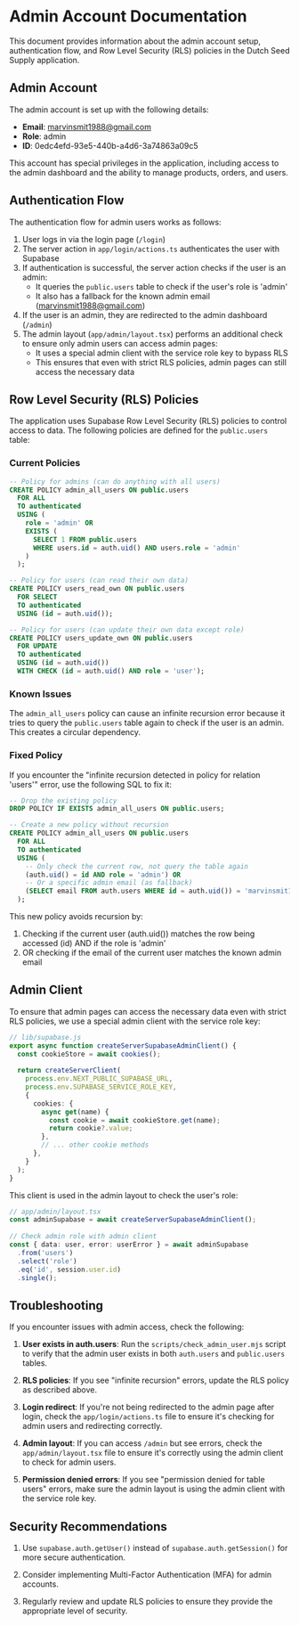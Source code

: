 # Admin Account Documentation

This document provides information about the admin account setup, authentication flow, and Row Level Security (RLS) policies in the Dutch Seed Supply application.

## Admin Account

The admin account is set up with the following details:

- **Email**: marvinsmit1988@gmail.com
- **Role**: admin
- **ID**: 0edc4efd-93e5-440b-a4d6-3a74863a09c5

This account has special privileges in the application, including access to the admin dashboard and the ability to manage products, orders, and users.

## Authentication Flow

The authentication flow for admin users works as follows:

1. User logs in via the login page (`/login`)
2. The server action in `app/login/actions.ts` authenticates the user with Supabase
3. If authentication is successful, the server action checks if the user is an admin:
   - It queries the `public.users` table to check if the user's role is 'admin'
   - It also has a fallback for the known admin email (marvinsmit1988@gmail.com)
4. If the user is an admin, they are redirected to the admin dashboard (`/admin`)
5. The admin layout (`app/admin/layout.tsx`) performs an additional check to ensure only admin users can access admin pages:
   - It uses a special admin client with the service role key to bypass RLS
   - This ensures that even with strict RLS policies, admin pages can still access the necessary data

## Row Level Security (RLS) Policies

The application uses Supabase Row Level Security (RLS) policies to control access to data. The following policies are defined for the `public.users` table:

### Current Policies

```sql
-- Policy for admins (can do anything with all users)
CREATE POLICY admin_all_users ON public.users
  FOR ALL
  TO authenticated
  USING (
    role = 'admin' OR 
    EXISTS (
      SELECT 1 FROM public.users
      WHERE users.id = auth.uid() AND users.role = 'admin'
    )
  );

-- Policy for users (can read their own data)
CREATE POLICY users_read_own ON public.users
  FOR SELECT
  TO authenticated
  USING (id = auth.uid());

-- Policy for users (can update their own data except role)
CREATE POLICY users_update_own ON public.users
  FOR UPDATE
  TO authenticated
  USING (id = auth.uid())
  WITH CHECK (id = auth.uid() AND role = 'user');
```

### Known Issues

The `admin_all_users` policy can cause an infinite recursion error because it tries to query the `public.users` table again to check if the user is an admin. This creates a circular dependency.

### Fixed Policy

If you encounter the "infinite recursion detected in policy for relation 'users'" error, use the following SQL to fix it:

```sql
-- Drop the existing policy
DROP POLICY IF EXISTS admin_all_users ON public.users;

-- Create a new policy without recursion
CREATE POLICY admin_all_users ON public.users
  FOR ALL
  TO authenticated
  USING (
    -- Only check the current row, not query the table again
    (auth.uid() = id AND role = 'admin') OR
    -- Or a specific admin email (as fallback)
    (SELECT email FROM auth.users WHERE id = auth.uid()) = 'marvinsmit1988@gmail.com'
  );
```

This new policy avoids recursion by:
1. Checking if the current user (auth.uid()) matches the row being accessed (id) AND if the role is 'admin'
2. OR checking if the email of the current user matches the known admin email

## Admin Client

To ensure that admin pages can access the necessary data even with strict RLS policies, we use a special admin client with the service role key:

```typescript
// lib/supabase.js
export async function createServerSupabaseAdminClient() {
  const cookieStore = await cookies();
  
  return createServerClient(
    process.env.NEXT_PUBLIC_SUPABASE_URL,
    process.env.SUPABASE_SERVICE_ROLE_KEY,
    {
      cookies: {
        async get(name) {
          const cookie = await cookieStore.get(name);
          return cookie?.value;
        },
        // ... other cookie methods
      },
    }
  );
}
```

This client is used in the admin layout to check the user's role:

```typescript
// app/admin/layout.tsx
const adminSupabase = await createServerSupabaseAdminClient();
      
// Check admin role with admin client
const { data: user, error: userError } = await adminSupabase
  .from('users')
  .select('role')
  .eq('id', session.user.id)
  .single();
```

## Troubleshooting

If you encounter issues with admin access, check the following:

1. **User exists in auth.users**: Run the `scripts/check_admin_user.mjs` script to verify that the admin user exists in both `auth.users` and `public.users` tables.

2. **RLS policies**: If you see "infinite recursion" errors, update the RLS policy as described above.

3. **Login redirect**: If you're not being redirected to the admin page after login, check the `app/login/actions.ts` file to ensure it's checking for admin users and redirecting correctly.

4. **Admin layout**: If you can access `/admin` but see errors, check the `app/admin/layout.tsx` file to ensure it's correctly using the admin client to check for admin users.

5. **Permission denied errors**: If you see "permission denied for table users" errors, make sure the admin layout is using the admin client with the service role key.

## Security Recommendations

1. Use `supabase.auth.getUser()` instead of `supabase.auth.getSession()` for more secure authentication.

2. Consider implementing Multi-Factor Authentication (MFA) for admin accounts.

3. Regularly review and update RLS policies to ensure they provide the appropriate level of security.
